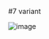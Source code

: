 #7 variant

![image](https://user-images.githubusercontent.com/91622671/153470731-0b0abbb8-dc6f-4ff5-ab7e-80c41607fcda.png)

